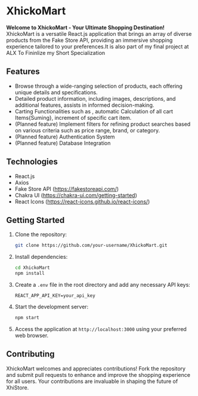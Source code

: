 # XhickoMart

**Welcome to XhickoMart - Your Ultimate Shopping Destination!** XhickoMart is a versatile React.js application that brings an array of diverse products from the Fake Store API, providing an immersive shopping experience tailored to your preferences.It is also part of my final  project at ALX To Fininlize my Short Specialization

## Features

- Browse through a wide-ranging selection of products, each offering unique details and specifications.
- Detailed product information, including images, descriptions, and additional features, assists in informed decision-making.
- Carting Functionalities such as , automatic Calculation of all cart Items{Suming}, increment of specific cart item.
- (Planned feature) Implement filters for refining product searches based on various criteria such as price range, brand, or category.
- (Planned feature) Authentication System 
- (Planned feature) Database Integration 

## Technologies

- React.js
- Axios
- Fake Store API (https://fakestoreapi.com/)
- Chakra UI (https://chakra-ui.com/getting-started)
- React Icons (https://react-icons.github.io/react-icons/)

## Getting Started

1. Clone the repository:

   ```bash
   git clone https://github.com/your-username/XhickoMart.git
   ```

2. Install dependencies:

   ```bash
   cd XhickoMart
   npm install
   ```

3. Create a `.env` file in the root directory and add any necessary API keys:

   ```
   REACT_APP_API_KEY=your_api_key
   ```

4. Start the development server:

   ```bash
   npm start
   ```

5. Access the application at `http://localhost:3000` using your preferred web browser.

## Contributing

XhickoMart welcomes and appreciates contributions! Fork the repository and submit pull requests to enhance and improve the shopping experience for all users. Your contributions are invaluable in shaping the future of XhiStore.
